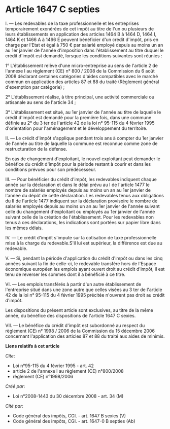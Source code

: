# Article 1647 C septies

I. ― Les redevables de la taxe professionnelle et les entreprises temporairement  exonérées de cet impôt au titre de l'un ou
plusieurs de leurs établissements en  application des articles 1464 B à 1464 D, 1464 I, 1464 K et 1466 A à 1466 E  peuvent
bénéficier d'un crédit d'impôt, pris en charge par l'Etat et égal à 750  € par salarié employé depuis au moins un an au 1er
janvier de l'année  d'imposition dans l'établissement au titre duquel le crédit d'impôt est demandé,  lorsque les conditions
suivantes sont réunies : 

1°  L'établissement relève d'une micro-entreprise au sens de l'article 2 de l'annexe I au règlement (CE) n° 800 / 2008  de la
Commission du 6 août 2008 déclarant  certaines catégories d'aides compatibles avec le marché commun en application  des
articles 87 et 88 du traité (Règlement général d'exemption par catégorie) ;  

2° L'établissement réalise, à titre principal, une activité  commerciale ou artisanale au sens de l'article 34 ; 

3°  L'établissement est situé, au 1er janvier de l'année au titre de laquelle le  crédit d'impôt est demandé pour la première
fois, dans une commune définie au 2°  du 3 ter de l'article 42 de la loi n° 95-115 du 4 février 1995 d'orientation pour
l'aménagement et le développement du  territoire. 

II. ― Le crédit d'impôt s'applique pendant trois ans  à compter du 1er janvier de l'année au titre de laquelle la commune est
reconnue  comme zone de restructuration de la défense. 

En cas de changement  d'exploitant, le nouvel exploitant peut demander le bénéfice du crédit d'impôt  pour la période restant
à courir et dans les conditions prévues pour son  prédécesseur. 

III. ― Pour bénéficier du crédit d'impôt, les  redevables indiquent chaque année sur la déclaration et dans le délai prévu au
I  de l'article 1477 le nombre de salariés employés depuis au moins un an au 1er  janvier de l'année du dépôt de cette
déclaration. Les redevables tenus aux  obligations du II de l'article 1477 indiquent sur la déclaration provisoire le  nombre
de salariés employés depuis au moins un an au 1er janvier de l'année  suivant celle du changement d'exploitant ou employés au
1er janvier de l'année  suivant celle de la création de l'établissement. Pour les redevables non tenus à  ces déclarations,
les indications sont portées sur papier libre dans les mêmes  délais. 

IV. ― Le crédit d'impôt s'impute sur la cotisation de  taxe professionnelle mise à la charge du redevable.S'il lui est
supérieur, la  différence est due au redevable. 

V. ― Si, pendant la période  d'application du crédit d'impôt ou dans les cinq années suivant la fin de  celle-ci, le
redevable transfère hors de l'Espace économique européen les  emplois ayant ouvert droit au crédit d'impôt, il est tenu de
reverser les sommes  dont il a bénéficié à ce titre. 

VI. ― Les emplois transférés à  partir d'un autre établissement de l'entreprise situé dans une zone autre que  celles visées
au 3 ter de l'article 42 de la loi n° 95-115 du 4 février 1995 précitée  n'ouvrent pas droit au crédit d'impôt. 

Les  dispositions du présent article sont exclusives, au titre de la même année, du  bénéfice des dispositions de l'article
1647 C sexies. 

VII. ― Le  bénéfice du crédit d'impôt est subordonné au respect du règlement (CE) n° 1998 / 2006 de la  Commission du 15
décembre 2006 concernant l'application des articles 87 et 88 du  traité aux aides de minimis.

**Liens relatifs à cet article**

_Cite_:

  - Loi n°95-115 du 4 février 1995 - art. 42
  - article 2 de l'annexe I au règlement (CE) n°800/2008
  - règlement (CE) n°1998/2006

_Créé par_:

  - Loi n°2008-1443 du 30 décembre 2008 - art. 34 (M)

_Cité par_:

  - Code général des impôts, CGI. - art. 1647 B sexies (V)
  - Code général des impôts, CGI. - art. 1647-0 B septies (Ab)
